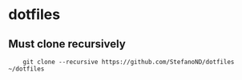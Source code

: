 # dotfiles

## Must clone recursively

        git clone --recursive https://github.com/StefanoND/dotfiles ~/dotfiles
